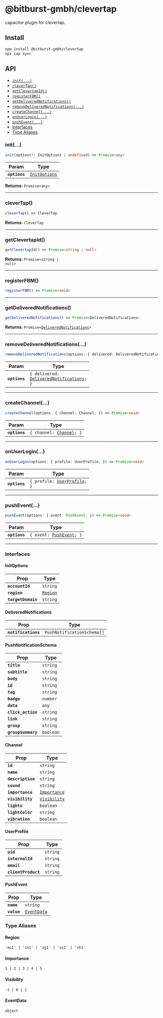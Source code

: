 # @bitburst-gmbh/clevertap

capacitor plugin for clevertap.

## Install

```bash
npm install @bitburst-gmbh/clevertap
npx cap sync
```

## API

<docgen-index>

* [`init(...)`](#init)
* [`cleverTap()`](#clevertap)
* [`getClevertapId()`](#getclevertapid)
* [`registerFBM()`](#registerfbm)
* [`getDeliveredNotifications()`](#getdeliverednotifications)
* [`removeDeliveredNotifications(...)`](#removedeliverednotifications)
* [`createChannel(...)`](#createchannel)
* [`onUserLogin(...)`](#onuserlogin)
* [`pushEvent(...)`](#pushevent)
* [Interfaces](#interfaces)
* [Type Aliases](#type-aliases)

</docgen-index>

<docgen-api>
<!--Update the source file JSDoc comments and rerun docgen to update the docs below-->

### init(...)

```typescript
init(options?: InitOptions | undefined) => Promise<any>
```

| Param         | Type                                                |
| ------------- | --------------------------------------------------- |
| **`options`** | <code><a href="#initoptions">InitOptions</a></code> |

**Returns:** <code>Promise&lt;any&gt;</code>

--------------------


### cleverTap()

```typescript
cleverTap() => CleverTap
```

**Returns:** <code>CleverTap</code>

--------------------


### getClevertapId()

```typescript
getClevertapId() => Promise<string | null>
```

**Returns:** <code>Promise&lt;string | null&gt;</code>

--------------------


### registerFBM()

```typescript
registerFBM() => Promise<void>
```

--------------------


### getDeliveredNotifications()

```typescript
getDeliveredNotifications() => Promise<DeliveredNotifications>
```

**Returns:** <code>Promise&lt;<a href="#deliverednotifications">DeliveredNotifications</a>&gt;</code>

--------------------


### removeDeliveredNotifications(...)

```typescript
removeDeliveredNotifications(options: { delivered: DeliveredNotifications; }) => Promise<void>
```

| Param         | Type                                                                                      |
| ------------- | ----------------------------------------------------------------------------------------- |
| **`options`** | <code>{ delivered: <a href="#deliverednotifications">DeliveredNotifications</a>; }</code> |

--------------------


### createChannel(...)

```typescript
createChannel(options: { channel: Channel; }) => Promise<void>
```

| Param         | Type                                                      |
| ------------- | --------------------------------------------------------- |
| **`options`** | <code>{ channel: <a href="#channel">Channel</a>; }</code> |

--------------------


### onUserLogin(...)

```typescript
onUserLogin(options: { profile: UserProfile; }) => Promise<void>
```

| Param         | Type                                                              |
| ------------- | ----------------------------------------------------------------- |
| **`options`** | <code>{ profile: <a href="#userprofile">UserProfile</a>; }</code> |

--------------------


### pushEvent(...)

```typescript
pushEvent(options: { event: PushEvent; }) => Promise<void>
```

| Param         | Type                                                        |
| ------------- | ----------------------------------------------------------- |
| **`options`** | <code>{ event: <a href="#pushevent">PushEvent</a>; }</code> |

--------------------


### Interfaces


#### InitOptions

| Prop               | Type                                      |
| ------------------ | ----------------------------------------- |
| **`accountId`**    | <code>string</code>                       |
| **`region`**       | <code><a href="#region">Region</a></code> |
| **`targetDomain`** | <code>string</code>                       |


#### DeliveredNotifications

| Prop                | Type                                  |
| ------------------- | ------------------------------------- |
| **`notifications`** | <code>PushNotificationSchema[]</code> |


#### PushNotificationSchema

| Prop               | Type                 |
| ------------------ | -------------------- |
| **`title`**        | <code>string</code>  |
| **`subtitle`**     | <code>string</code>  |
| **`body`**         | <code>string</code>  |
| **`id`**           | <code>string</code>  |
| **`tag`**          | <code>string</code>  |
| **`badge`**        | <code>number</code>  |
| **`data`**         | <code>any</code>     |
| **`click_action`** | <code>string</code>  |
| **`link`**         | <code>string</code>  |
| **`group`**        | <code>string</code>  |
| **`groupSummary`** | <code>boolean</code> |


#### Channel

| Prop              | Type                                              |
| ----------------- | ------------------------------------------------- |
| **`id`**          | <code>string</code>                               |
| **`name`**        | <code>string</code>                               |
| **`description`** | <code>string</code>                               |
| **`sound`**       | <code>string</code>                               |
| **`importance`**  | <code><a href="#importance">Importance</a></code> |
| **`visibility`**  | <code><a href="#visibility">Visibility</a></code> |
| **`lights`**      | <code>boolean</code>                              |
| **`lightColor`**  | <code>string</code>                               |
| **`vibration`**   | <code>boolean</code>                              |


#### UserProfile

| Prop                | Type                |
| ------------------- | ------------------- |
| **`uid`**           | <code>string</code> |
| **`internalId`**    | <code>string</code> |
| **`email`**         | <code>string</code> |
| **`clientProduct`** | <code>string</code> |


#### PushEvent

| Prop        | Type                                            |
| ----------- | ----------------------------------------------- |
| **`name`**  | <code>string</code>                             |
| **`value`** | <code><a href="#eventdata">EventData</a></code> |


### Type Aliases


#### Region

<code>'eu1' | 'in1' | 'sg1' | 'us1' | 'sk1'</code>


#### Importance

<code>1 | 2 | 3 | 4 | 5</code>


#### Visibility

<code>-1 | 0 | 1</code>


#### EventData

<code>object</code>

</docgen-api>
